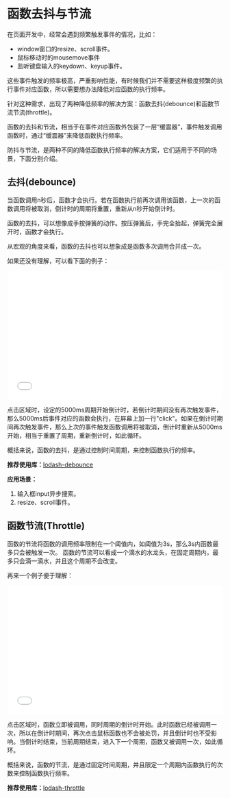 # 函数去抖与节流

在页面开发中，经常会遇到频繁触发事件的情况，比如：

- window窗口的resize、scroll事件。
- 鼠标移动时的mousemove事件
- 监听键盘输入的keydown、keyup事件。

这些事件触发的频率极高，严重影响性能，有时候我们并不需要这样极度频繁的执行事件对应函数，所以需要想办法降低对应函数的执行频率。

针对这种需求，出现了两种降低频率的解决方案：函数去抖(debounce)和函数节流节流(throttle)。  

函数的去抖和节流，相当于在事件对应函数外包装了一层“缓震器”，事件触发调用函数时，通过“缓震器”来降低函数执行频率。  

防抖与节流，是两种不同的降低函数执行频率的解决方案，它们适用于不同的场景，下面分别介绍。

## 去抖(debounce)

当函数调用n秒后，函数才会执行。若在函数执行前再次调用该函数，上一次的函数调用将被取消，倒计时的周期将重置，重新从n秒开始倒计时。  

函数的去抖，可以想像成手按弹簧的动作。按压弹簧后，手完全抬起，弹簧完全展开时，函数才会执行。  

从宏观的角度来看，函数的去抖也可以想象成是函数多次调用合并成一次。

如果还没有理解，可以看下面的例子：

<iframe width="100%" height="300" src="//jsfiddle.net/Chengyanzhao/ox08mp4r/embedded/" allowfullscreen="allowfullscreen" allowpaymentrequest frameborder="0"></iframe>

点击区域时，设定的5000ms周期开始倒计时，若倒计时期间没有再次触发事件，那么5000ms后事件对应的函数会执行，在屏幕上加一行"click"。如果在倒计时期间再次触发事件，那么上次的事件触发函数调用将被取消，倒计时重新从5000ms开始，相当于重置了周期，重新倒计时，如此循环。

概括来说，函数的去抖，是通过控制时间周期，来控制函数执行的频率。

**推荐使用库：**[lodash-debounce](https://lodash.com/docs/4.17.11#debounce)

**应用场景：**

1. 输入框input异步搜索。
2. resize、scroll事件。

## 函数节流(Throttle)

函数的节流将函数的调用频率限制在一个阈值内，如阈值为3s，那么3s内函数最多只会被触发一次。
函数的节流可以看成一个滴水的水龙头，在固定周期内，最多只会滴一滴水，并且这个周期不会改变。

再来一个例子便于理解：

<iframe width="100%" height="300" src="//jsfiddle.net/Chengyanzhao/2bLyd6jf/embedded/" allowfullscreen="allowfullscreen" allowpaymentrequest frameborder="0"></iframe>

点击区域时，函数立即被调用，同时周期的倒计时开始。此时函数已经被调用一次，所以在倒计时期间，再次点击鼠标函数也不会被处罚，并且倒计时也不受影响。当倒计时结束，当前周期结束，进入下一个周期，函数又被调用一次，如此循环。

概括来说，函数的节流，是通过固定时间周期，并且限定一个周期内函数执行的次数来控制函数执行频率。

**推荐使用库：**[lodash-throttle](https://lodash.com/docs/4.17.11#throttle)
